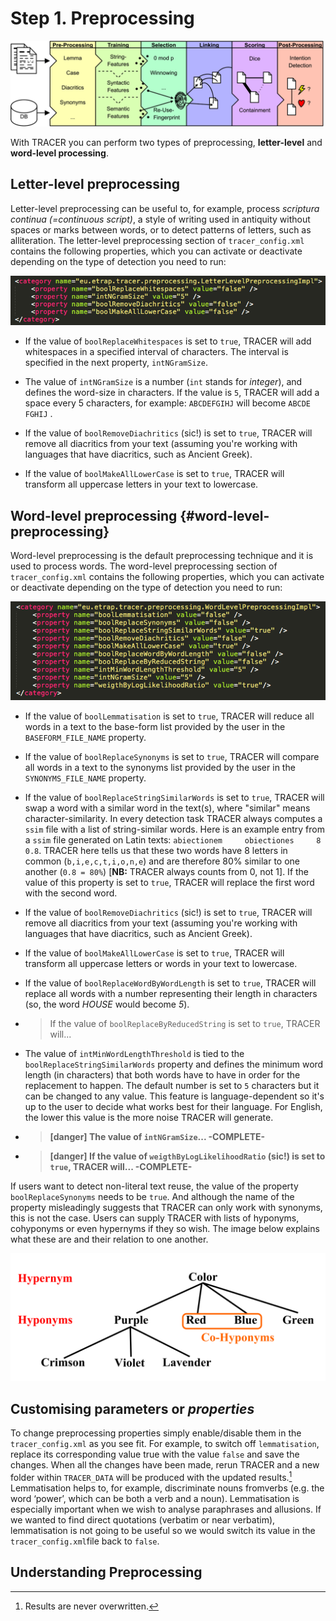# Step 1. Preprocessing

![](/assets/architecture.png)

With TRACER you can perform two types of preprocessing, **letter-level** and **word-level processing**.

## Letter-level preprocessing

Letter-level preprocessing can be useful to, for example, process _scriptura continua \(=continuous script\)_, a style of writing used in antiquity without spaces or marks between words, or to detect patterns of letters, such as alliteration. The letter-level preprocessing section of `tracer_config.xml` contains the following properties, which you can activate or deactivate depending on the type of detection you need to run:

![](/assets/letter_level_prep.png)

* If the value of `boolReplaceWhitespaces` is set to `true`, TRACER will add whitespaces in a specified interval of characters. The interval is specified in the next property, `intNGramSize`.

* The value of `intNGramSize` is a number \(`int` stands for _integer_\), and defines the word-size in characters. If the value is `5`, TRACER will add a space every 5 characters, for example: `ABCDEFGIHJ` will become `ABCDE` `FGHIJ` .

* If the value of `boolRemoveDiachritics` \(sic!\) is set to `true`, TRACER will remove all diacritics from your text \(assuming you're working with languages that have diacritics, such as Ancient Greek\).

* If the value of `boolMakeAllLowerCase` is set to `true`, TRACER will transform all uppercase letters in your text to lowercase.

## Word-level preprocessing {#word-level-preprocessing}

Word-level preprocessing is the default preprocessing technique and it is used to process words. The word-level preprocessing section of `tracer_config.xml` contains the following properties, which you can activate or deactivate depending on the type of detection you need to run:

![](/assets/word_level_prep.png)

* If the value of `boolLemmatisation` is set to `true`, TRACER will reduce all words in a text to the base-form list provided by the user in the `BASEFORM_FILE_NAME` property.

* If the value of `boolReplaceSynonyms` is set to `true`, TRACER will compare all words in a text to the synonyms list provided by the user in the `SYNONYMS_FILE_NAME` property.

* If the value of `boolReplaceStringSimilarWords` is set to `true`, TRACER will swap a word with a similar word in the text\(s\), where "similar" means character-similarity. In every detection task TRACER always computes a `ssim` file with a list of string-similar words. Here is an example entry from a `ssim` file generated on Latin texts: `abiectionem     obiectiones     8       0.8`. TRACER here tells us that these two words have 8 letters in common \(`b,i,e,c,t,i,o,n,e`\) and are therefore 80% similar to one another \(`0.8 = 80%`\)  \[**NB:** TRACER always counts from 0, not 1\]. If the value of this property is set to `true`, TRACER will replace the first word with the second word.

* If the value of `boolRemoveDiachritics` \(sic!\) is set to `true`, TRACER will remove all diacritics from your text \(assuming you're working with languages that have diacritics, such as Ancient Greek\).

* If the value of `boolMakeAllLowerCase` is set to `true`, TRACER will transform all uppercase letters or words in your text to lowercase.

* If the value of `boolReplaceWordByWordLength` is set to `true`, TRACER will replace all words with a number representing their length in characters \(so, the word _HOUSE_ would become _5_\).

* > If the value of `boolReplaceByReducedString` is set to `true`, TRACER will...
* The value of `intMinWordLengthThreshold` is tied to the `boolReplaceStringSimilarWords` property and defines the minimum word length \(in characters\) that both words have to have in order for the replacement to happen. The default number is set to `5` characters but it can be changed to any value. This feature is language-dependent so it's up to the user to decide what works best for their language. For English, the lower this value is the more noise TRACER will generate.


* > **[danger] The value of `intNGramSize`... -COMPLETE-**


* > **[danger] If the value of `weigthByLogLikelihoodRatio` \(sic!\) is set to `true`, TRACER will... -COMPLETE-**

If users want to detect non-literal text reuse, the value of the property `boolReplaceSynonyms` needs to be `true`. And although the name of the property misleadingly suggests that TRACER can only work with synonyms, this is not the case. Users can supply TRACER with lists of hyponyms, cohyponyms or even hypernyms if they so wish. The image below explains what these are and their relation to one another.

![hyper-hypo-cohyponym](/assets/hyper-hypo-cohyponym.png "Linguistic tree illustrating relationships between terms describing colour. Source: Wikimedia Commons.")

## Customising parameters or _properties_

To change preprocessing properties simply enable/disable them in the `tracer_config.xml` as you see fit. For example, to switch off `lemmatisation`, replace its corresponding value true with the value `false` and save the changes. When all the changes have been made, rerun TRACER and a new folder within `TRACER_DATA` will be produced with the updated results.[^1] Lemmatisation helps to, for example, discriminate nouns fromverbs \(e.g. the word ‘power’, which can be both a verb and a noun\). Lemmatisation is especially important when we wish to analyse paraphrases and allusions. If we wanted to find direct quotations \(verbatim or near verbatim\), lemmatisation is not going to be useful so we would switch its value in the `tracer_config.xml`file back to `false`.

## Understanding Preprocessing

[^1]: Results are never overwritten.

